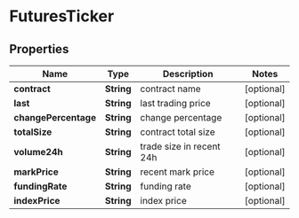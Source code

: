 
# FuturesTicker

## Properties
Name | Type | Description | Notes
------------ | ------------- | ------------- | -------------
**contract** | **String** | contract name |  [optional]
**last** | **String** | last trading price |  [optional]
**changePercentage** | **String** | change percentage |  [optional]
**totalSize** | **String** | contract total size |  [optional]
**volume24h** | **String** | trade size in recent 24h |  [optional]
**markPrice** | **String** | recent mark price |  [optional]
**fundingRate** | **String** | funding rate |  [optional]
**indexPrice** | **String** | index price |  [optional]



